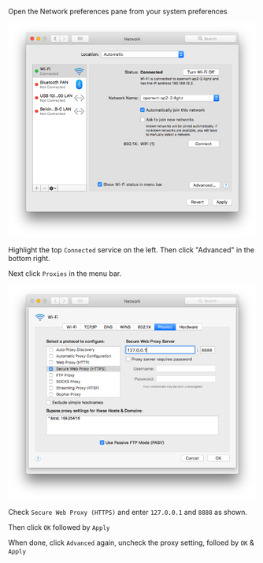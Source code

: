 Open the Network preferences pane from your system preferences

![Network1](network1.png)

Highlight the top `Connected` service on the left. Then click "Advanced" in the bottom right.

Next click `Proxies` in the menu bar.

![Network2](network2.png)

Check `Secure Web Proxy (HTTPS)` and enter `127.0.0.1` and `8888` as shown.

Then click `OK` followed by `Apply`

When done, click `Advanced` again, uncheck the proxy setting, folloed by `OK` & `Apply`
